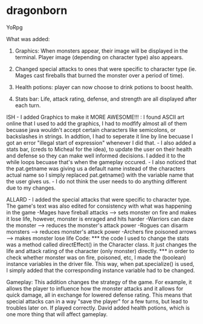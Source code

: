 # dragonborn
YoRpg

What was added: 

1. Graphics: When monsters appear, their image will be displayed in the terminal. Player image (depending on character type) also appears.
 
2. Changed special attacks to ones that were specific to character type (ie. Mages cast fireballs that burned the monster over a period of time). 

3. Health potions: player can now choose to drink potions to boost health.

4. Stats bar: Life, attack rating, defense, and strength are all displayed after each turn. 

ISH - I added Graphics to make it MORE AWESOME!!!
    : I found ASCII art online that I used to add the graphics, I had to modfify almost all of them becuase java wouldn't accept certain characters like semicolons, or backslashes in strings. In addtion, I had to seperate it line by line becuase I got an error "illegal start of expression" whenever I did that.
    - I also added a stats bar, (creds to Micheal for the idea), to update the user on their health and defense so they can make well informed decisions. I added it to the while loops becuase that's when the gameplay occured.
    - I also noticed that the pat.getname was giving us a default name instead of the characters actual name so I simply replaced pat.getname() with the variable name that the user gives us. 
    - I do not think the user needs to do anything different due to my changes. 


ALLARD - I added the special attacks that were specific to character type. The game's text was also edited for consistency with what was happening in the game 
            -Mages have fireball attacks --> sets monster on fire and makes it lose life, however, monster is enraged and hits harder
            -Warriors can daze the monster --> reduces the monster's attack power
            -Rogues can disarm monsters --> reduces monster's attack power
            -Archers fire poisoned arrows --> makes monster lose life 
Code: 
         *** the code I used to change the stats was a method called directEffect() in the Character class. It just changes the life and attack rating of the character (only monster) directly.
         *** in order to check whether monster was on fire, poisoned, etc, I made the (boolean) instance variables in the driver file. This way, when pat.specialize() is used, I simply added that the corresponding instance variable had to be changed.
         
Gameplay:
This addition changes the strategy of the game. For example, it allows the player to influence how the monster attacks and it allows for quick damage, all in exchange for lowered defense rating. This means that special attacks can in a way "save the player" for a few turns, but lead to troubles later on. If played correctly. David added health potions, which is one more thing that will affect gameplay. 
         
         
